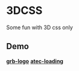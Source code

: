 # 3DCSS

Some fun with 3D css only

## Demo

[**grb-logo**](https://barsch2006.github.io/3DCSS/grb-logo/)
[**atec-loading**](https://barsch2006.github.io/3DCSS/atec-loading/)
